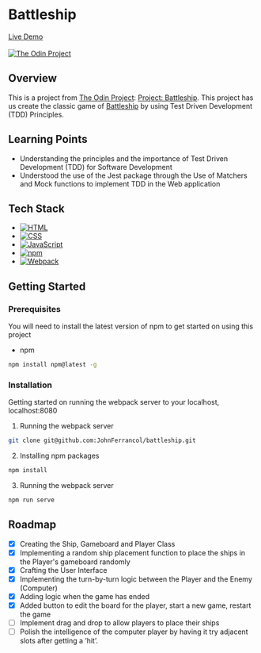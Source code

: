# Battleship

[Live Demo](#)<br/><br/>
[![The Odin Project](https://img.shields.io/badge/The%20Odin%20Project-A9792B?logo=theodinproject&logoColor=fff)](#)

## Overview

This is a project from [The Odin Project](https://theodinproject.com): [Project: Battleship](https://www.theodinproject.com/lessons/node-path-javascript-battleship). This project has us create the classic game of [Battleship](<https://en.wikipedia.org/wiki/Battleship_(game)>) by using Test Driven Development (TDD) Principles.

## Learning Points

- Understanding the principles and the importance of Test Driven Development (TDD) for Software Development
- Understood the use of the Jest package through the Use of Matchers and Mock functions to implement TDD in the Web application

## Tech Stack

- [![HTML](https://img.shields.io/badge/HTML-%23E34F26.svg?logo=html5&logoColor=white)](#)
- [![CSS](https://img.shields.io/badge/CSS-1572B6?logo=css3&logoColor=fff)](#)
- [![JavaScript](https://img.shields.io/badge/JavaScript-F7DF1E?logo=javascript&logoColor=000)](#)
- [![npm](https://img.shields.io/badge/npm-CB3837?logo=npm&logoColor=fff)](#)
- [![Webpack](https://img.shields.io/badge/webpack-%238DD6F9.svg?&logo=webpack&logoColor=black)](#)

## Getting Started

### Prerequisites

You will need to install the latest version of npm to get started on using this project

- npm

```sh
npm install npm@latest -g
```

### Installation

Getting started on running the webpack server to your localhost, localhost:8080

1. Running the webpack server

```sh
git clone git@github.com:JohnFerrancol/battleship.git
```

2. Installing npm packages

```sh
npm install
```

3. Running the webpack server

```sh
npm run serve
```

## Roadmap

- [x] Creating the Ship, Gameboard and Player Class
- [x] Implementing a random ship placement function to place the ships in the Player's gameboard randomly
- [x] Crafting the User Interface
- [x] Implementing the turn-by-turn logic between the Player and the Enemy (Computer)
- [x] Adding logic when the game has ended
- [x] Added button to edit the board for the player, start a new game, restart the game
- [ ] Implement drag and drop to allow players to place their ships
- [ ] Polish the intelligence of the computer player by having it try adjacent slots after getting a ‘hit’.
